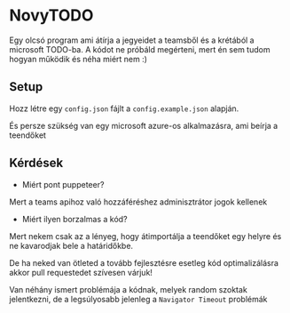 # NovyTODO

Egy olcsó program ami átírja a jegyeidet a teamsből és a krétából a microsoft TODO-ba.
A kódot ne próbáld megérteni, mert én sem tudom hogyan működik és néha miért nem :)

## Setup
Hozz létre egy `config.json` fájlt a `config.example.json` alapján.

És persze szükség van egy microsoft azure-os alkalmazásra, ami beírja a teendőket

## Kérdések

- Miért pont puppeteer?

Mert a teams apihoz való hozzáféréshez adminisztrátor jogok kellenek

- Miért ilyen borzalmas a kód?

Mert nekem csak az a lényeg, hogy átimportálja a teendőket egy helyre és ne kavarodjak bele a határidőkbe.

De ha neked van ötleted a tovább fejlesztésre esetleg kód optimalizálásra akkor pull requestedet szívesen várjuk!

Van néhány ismert problémája a kódnak, melyek random szoktak jelentkezni, de a legsúlyosabb jelenleg a `Navigator Timeout` problémák
